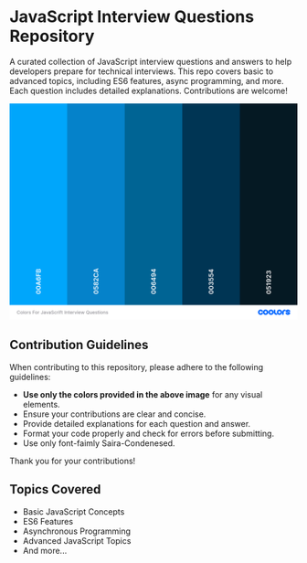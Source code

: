 # JavaScript Interview Questions Repository

A curated collection of JavaScript interview questions and answers to help developers prepare for technical interviews. This repo covers basic to advanced topics, including ES6 features, async programming, and more. Each question includes detailed explanations. Contributions are welcome!

![Color Plates](images/color-plates.png)

## Contribution Guidelines

When contributing to this repository, please adhere to the following guidelines:

- **Use only the colors provided in the above image** for any visual elements.
- Ensure your contributions are clear and concise.
- Provide detailed explanations for each question and answer.
- Format your code properly and check for errors before submitting.
- Use only font-faimly Saira-Condenesed.

Thank you for your contributions!

## Topics Covered

- Basic JavaScript Concepts
- ES6 Features
- Asynchronous Programming
- Advanced JavaScript Topics
- And more...
